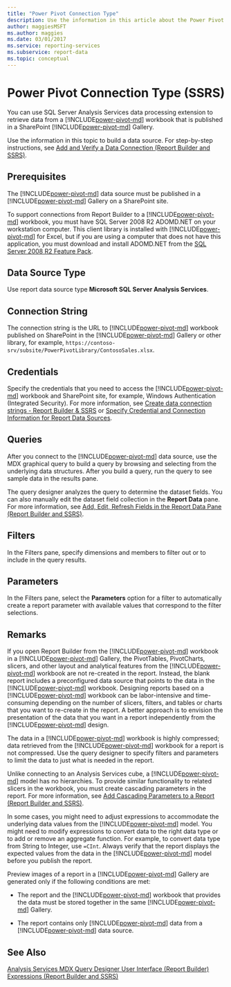 ```yaml
---
title: "Power Pivot Connection Type"
description: Use the information in this article about the Power Pivot connection type to learn how to build a data source.
author: maggiesMSFT
ms.author: maggies
ms.date: 03/01/2017
ms.service: reporting-services
ms.subservice: report-data
ms.topic: conceptual
---
```

# Power Pivot Connection Type (SSRS)
  You can use SQL Server Analysis Services data processing extension to retrieve data from a [!INCLUDE[power-pivot-md](../../includes/power-pivot-md.md)] workbook that is published in a SharePoint [!INCLUDE[power-pivot-md](../../includes/power-pivot-md.md)] Gallery.  
  
 Use the information in this topic to build a data source. For step-by-step instructions, see [Add and Verify a Data Connection &#40;Report Builder and SSRS&#41;](../../reporting-services/report-data/add-and-verify-a-data-connection-report-builder-and-ssrs.md).  
  
## Prerequisites  
 The [!INCLUDE[power-pivot-md](../../includes/power-pivot-md.md)] data source must be published in a [!INCLUDE[power-pivot-md](../../includes/power-pivot-md.md)] Gallery on a SharePoint site.  
  
 To support connections from Report Builder to a [!INCLUDE[power-pivot-md](../../includes/power-pivot-md.md)] workbook, you must have SQL Server 2008 R2 ADOMD.NET on your workstation computer. This client library is installed with [!INCLUDE[power-pivot-md](../../includes/power-pivot-md.md)] for Excel, but if you are using a computer that does not have this application, you must download and install ADOMD.NET from the [SQL Server 2008 R2 Feature Pack](https://www.microsoft.com/download/details.aspx?id=44272).  
  
## Data Source Type  
 Use report data source type **Microsoft SQL Server Analysis Services**.  
  
## Connection String  
 The connection string is the URL to [!INCLUDE[power-pivot-md](../../includes/power-pivot-md.md)] workbook published on SharePoint in the [!INCLUDE[power-pivot-md](../../includes/power-pivot-md.md)] Gallery or other library, for example, `https://contoso-srv/subsite/PowerPivotLibrary/ContosoSales.xlsx`.  
  
## Credentials  
 Specify the credentials that you need to access the [!INCLUDE[power-pivot-md](../../includes/power-pivot-md.md)] workbook and SharePoint site, for example, Windows Authentication (Integrated Security). For more information, see [Create data connection strings - Report Builder & SSRS](../../reporting-services/report-data/data-connections-data-sources-and-connection-strings-report-builder-and-ssrs.md) or [Specify Credential and Connection Information for Report Data Sources](specify-credential-and-connection-information-for-report-data-sources.md).  
  
## Queries  
 After you connect to the [!INCLUDE[power-pivot-md](../../includes/power-pivot-md.md)] data source, use the MDX graphical query to build a query by browsing and selecting from the underlying data structures. After you build a query, run the query to see sample data in the results pane.  
  
 The query designer analyzes the query to determine the dataset fields. You can also manually edit the dataset field collection in the **Report Data** pane. For more information, see [Add, Edit, Refresh Fields in the Report Data Pane &#40;Report Builder and SSRS&#41;](../../reporting-services/report-data/add-edit-refresh-fields-in-the-report-data-pane-report-builder-and-ssrs.md).  
  
## Filters  
 In the Filters pane, specify dimensions and members to filter out or to include in the query results.  
  
## Parameters  
 In the Filters pane, select the **Parameters** option for a filter to automatically create a report parameter with available values that correspond to the filter selections.  
  
## Remarks  
 If you open Report Builder from the [!INCLUDE[power-pivot-md](../../includes/power-pivot-md.md)] workbook in a [!INCLUDE[power-pivot-md](../../includes/power-pivot-md.md)] Gallery, the PivotTables, PivotCharts, slicers, and other layout and analytical features from the [!INCLUDE[power-pivot-md](../../includes/power-pivot-md.md)] workbook are not re-created in the report. Instead, the blank report includes a preconfigured data source that points to the data in the [!INCLUDE[power-pivot-md](../../includes/power-pivot-md.md)] workbook. Designing reports based on a [!INCLUDE[power-pivot-md](../../includes/power-pivot-md.md)] workbook can be labor-intensive and time-consuming depending on the number of slicers, filters, and tables or charts that you want to re-create in the report. A better approach is to envision the presentation of the data that you want in a report independently from the [!INCLUDE[power-pivot-md](../../includes/power-pivot-md.md)] design.  
  
 The data in a [!INCLUDE[power-pivot-md](../../includes/power-pivot-md.md)] workbook is highly compressed; data retrieved from the [!INCLUDE[power-pivot-md](../../includes/power-pivot-md.md)] workbook for a report is not compressed. Use the query designer to specify filters and parameters to limit the data to just what is needed in the report.  
  
 Unlike connecting to an Analysis Services cube, a [!INCLUDE[power-pivot-md](../../includes/power-pivot-md.md)] model has no hierarchies. To provide similar functionality to related slicers in the workbook, you must create cascading parameters in the report. For more information, see [Add Cascading Parameters to a Report &#40;Report Builder and SSRS&#41;](../../reporting-services/report-design/add-cascading-parameters-to-a-report-report-builder-and-ssrs.md).  
  
 In some cases, you might need to adjust expressions to accommodate the underlying data values from the [!INCLUDE[power-pivot-md](../../includes/power-pivot-md.md)] model. You might need to modify expressions to convert data to the right data type or to add or remove an aggregate function. For example, to convert data type from String to Integer, use `=CInt`. Always verify that the report displays the expected values from the data in the [!INCLUDE[power-pivot-md](../../includes/power-pivot-md.md)] model before you publish the report.  
  
 Preview images of a report in a [!INCLUDE[power-pivot-md](../../includes/power-pivot-md.md)] Gallery are generated only if the following conditions are met:  
  
-   The report and the [!INCLUDE[power-pivot-md](../../includes/power-pivot-md.md)] workbook that provides the data must be stored together in the same [!INCLUDE[power-pivot-md](../../includes/power-pivot-md.md)] Gallery.  
  
-   The report contains only [!INCLUDE[power-pivot-md](../../includes/power-pivot-md.md)] data from a [!INCLUDE[power-pivot-md](../../includes/power-pivot-md.md)] data source.  
  
## See Also  
 [Analysis Services MDX Query Designer User Interface &#40;Report Builder&#41;](/previous-versions/sql/)   
 [Expressions &#40;Report Builder and SSRS&#41;](../../reporting-services/report-design/expressions-report-builder-and-ssrs.md)  
  
